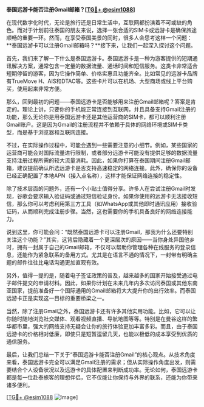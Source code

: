 **泰国远游卡能否注册Gmail邮箱？[[TG💪+ @esim1088](https://t.me/s/esim1088)]**

在现代数字化时代，无论是旅行还是日常生活中，互联网都扮演着不可或缺的角色。而对于计划前往泰国的朋友来说，选择一张合适的SIM卡或远游卡是确保旅途顺畅的重要一环。然而，在享受泰国美景的同时，很多人会思考这样一个问题：**泰国远游卡可以注册Gmail邮箱吗？**接下来，让我们一起深入探讨这个问题。

首先，我们来了解一下什么是泰国远游卡。泰国远游卡是一种为游客提供的短期通讯解决方案，通常包含一定量的数据流量、通话时间和短信服务。这类卡非常适合短期停留的游客，因为它操作简单、价格实惠且功能齐全。比如常见的远游卡品牌有TrueMove H、AIS和DTAC等。这些卡片可以在机场、大型商场或线上平台购买，使用起来非常方便。

那么，回到最初的问题——泰国远游卡是否能够用来注册Gmail邮箱呢？答案是肯定的。理论上讲，只要你的手机能正常连接到互联网，并且具备支持Gmail注册的功能，那么无论你是用泰国远游卡还是其他运营商的SIM卡，都可以顺利注册Gmail账户。这是因为Gmail的注册流程并不依赖于具体的网络环境或SIM卡类型，而是基于浏览器和互联网连接。

不过，在实际操作过程中，可能会遇到一些需要注意的小细节。例如，某些国家的运营商可能会对国际流量进行限制，或者部分远游卡可能没有提供足够的数据流量支持注册过程所需的较大流量消耗。因此，如果你打算在泰国期间注册Gmail邮箱，建议提前确认所选远游卡是否支持高速稳定的网络连接。此外，确保你的设备已经正确配置了本地APN（接入点名称），这样才能保证网络连接的稳定性。

除了技术层面的问题外，还有一个小贴士值得分享。许多人在尝试注册Gmail时发现，谷歌会要求输入验证码或通过短信验证身份。如果你使用的远游卡无法接收短信，那么你可以考虑利用第三方工具（如WhatsApp或其他即时通讯应用）接收验证码，从而顺利完成注册步骤。当然，这也需要你的手机具备良好的网络连接能力。

说到这里，你可能会问：“既然泰国远游卡可以注册Gmail，那我为什么还要特别关注这个功能？”其实，这背后隐藏着一个更深层次的原因——当你身处异国他乡时，拥有一封属于自己的Gmail邮箱，不仅可以帮助你管理各种在线服务的登录信息，还能作为紧急联系的备用方式。尤其是在语言不通的情况下，一封带有明确主题的邮件往往比电话沟通更加直观有效。

另外，值得一提的是，随着电子签证政策的普及，越来越多的国家开始接受通过电子邮件提交的申请材料。因此，如果你计划在未来几年内多次访问泰国或其他东南亚国家，提前准备好一个国际通用的Gmail邮箱将大大提升你的出行效率。而泰国远游卡正是实现这一目标的重要桥梁之一。

当然，除了注册Gmail之外，泰国远游卡还有许多其他实用功能。比如，它可以让你随时随地浏览社交媒体、观看视频直播、导航地图等等。特别是在曼谷这样的繁华都市里，强大的网络支持无疑会让你的旅行体验更加丰富多彩。而且，由于泰国远游卡的价格相对低廉，即使只是短暂逗留几天，也能以极低的成本享受到优质的通信服务。

最后，让我们总结一下关于“泰国远游卡能否注册Gmail”的核心观点。从技术角度来看，泰国远游卡完全可以满足Gmail注册的需求；但从实际操作角度出发，则需要结合个人设备状况以及远游卡的具体配置来判断成功率。无论如何，泰国远游卡都是每一位赴泰旅客的理想伴侣，它不仅能让你保持与外界的联系，还能为你带来诸多便利。

[[TG💪+ @esim1088](https://t.me/s/esim1088) ![Image](https://i.postimg.cc/4NQfJmqS/Snipaste-2025-05-13-00-14-12.png)]